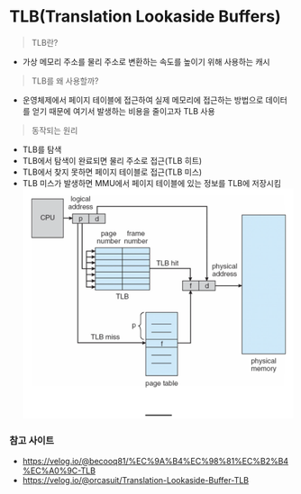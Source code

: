 TLB(Translation Lookaside Buffers)
=============

> TLB란?
  - 가상 메모리 주소를 물리 주소로 변환하는 속도를 높이기 위해 사용하는 캐시

> TLB를 왜 사용할까?
  - 운영체제에서 페이지 테이블에 접근하여 실제 메모리에 접근하는 방법으로 데이터를 얻기 때문에 여기서 발생하는 비용을 줄이고자 TLB 사용

> 동작되는 원리
  - TLB를 탐색
  - TLB에서 탐색이 완료되면 물리 주소로 접근(TLB 히트)
  - TLB에서 찾지 못하면 페이지 테이블로 접근(TLB 미스)
  - TLB 미스가 발생하면 MMU에서 페이지 테이블에 있는 정보를 TLB에 저장시킴
![가상메모리 이미지](/OperatingSystem/images/tlb.png)

### 참고 사이트
- https://velog.io/@becooq81/%EC%9A%B4%EC%98%81%EC%B2%B4%EC%A0%9C-TLB
- https://velog.io/@orcasuit/Translation-Lookaside-Buffer-TLB
